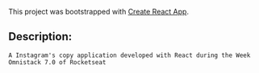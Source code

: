 This project was bootstrapped with [Create React App](https://github.com/facebook/create-react-app).

## Description:

`A Instagram's copy application developed with React during the Week Omnistack 7.0 of Rocketseat`
